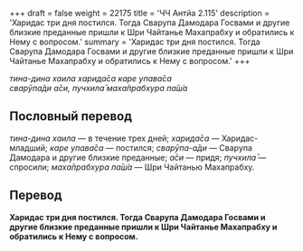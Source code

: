 +++
draft = false
weight = 22175
title = 'ЧЧ Антйа 2.115'
description = 'Харидас три дня постился. Тогда Сварупа Дамодара Госвами и другие близкие преданные пришли к Шри Чайтанье Махапрабху и обратились к Нему с вопросом.'
summary = 'Харидас три дня постился. Тогда Сварупа Дамодара Госвами и другие близкие преданные пришли к Шри Чайтанье Махапрабху и обратились к Нему с вопросом.'
+++

_тина-дина хаила харида̄са каре упава̄са  
сварӯпа̄ди а̄си, пучхила̄ маха̄прабхура па̄ш́а_

## Пословный перевод

_тина_\-_дина_ _хаила_ — в течение трех дней; _харида̄са_ — Харидас-младший; _каре_ _упава̄са_ — постился; _сварӯпа_\-_а̄ди_ — Сварупа Дамодара и другие близкие преданные; _а̄си_ — придя; _пучхила̄_ — спросили; _маха̄прабхура_ _па̄ш́а_ — Шри Чайтанью Махапрабху.

## Перевод

**Харидас три дня постился. Тогда Сварупа Дамодара Госвами и другие близкие преданные пришли к Шри Чайтанье Махапрабху и обратились к Нему с вопросом.**

